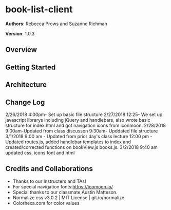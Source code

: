 # book-list-client

**Authors**: Rebecca Prows and Suzanne Richman 

**Version**: 1.0.3

## Overview


## Getting Started


## Architecture


## Change Log
2/26/2018 
4:00pm- Set up basic file structure
2/27/2018
12:25- We set up javascript librarys including jQuery and handlebars, also wrote basic structure for index.html and got navigation icons from iconmoon.
2/28/2018
9:00am-Updated from class discusson 
9:30am- Upddated file structure  
3/1/2018
9:00 am - Updated from prior day's class lecture
12:00 pm - Updated routes.js, added handlebar templates to index and created/corrected functions on bookView.js books.js.
3/2/2018
9:40 am updated css, icons font and html


## Credits and Collaborations
* Thanks to our Instructers and TAs!
* For special navigation fonts:https://icomoon.io/
* Special thanks to our classmate,Austin Matteson.
* Normalize.css v3.0.2 | MIT License | git.io/normalize
* Colorhexa.com for color values